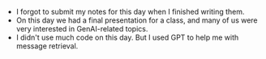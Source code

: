 - I forgot to submit my notes for this day when I finished writing them.
- On this day we had a final presentation for a class, and many of us were very interested in GenAI-related topics.
- I didn't use much code on this day. But I used GPT to help me with message retrieval.